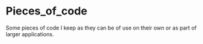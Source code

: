 # Pieces_of_code
Some pieces of code I keep as they can be of use on their own or as part of larger applications.
